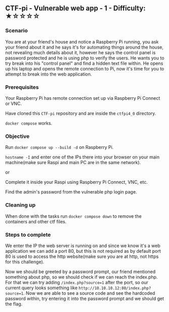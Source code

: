 ## CTF-pi - Vulnerable web app - 1 - Difficulty: ★☆☆☆☆

### Scenario 

You are at your friend's house and notice a Raspberry Pi running, you ask your friend about it and he says it's for automating things around the house, not revealing much details about it, however he says the control panel is password protected and he is using php to verify the users. He wants you to try break into his "control panel" and find a hidden text file within. He opens up his laptop and opens the remote connection to Pi, now it's time for you to attempt to break into the web application.


### Prerequisites

Your Raspberry Pi has remote connection set up via Raspberry Pi Connect or VNC.

Have cloned this `CTF-pi` repository and are inside the `ctfpi4_0` directory.

`docker compose` works.

### Objective

Run `docker compose up --build -d` on Raspberry Pi.

`hostname -I` and enter one of the IPs there into your browser on your main machine(make sure Raspi and main PC are in the same network).

or

Complete it inside your Raspi using Raspberry Pi Connect, VNC, etc.

Find the admin's password from the vulnerable php login page.

### Cleaning up

When done with the tasks run `docker compose down` to remove the containers and other ctf files.

### Steps to complete

We enter the IP the web server is running on and since we know it's a web application we can add a port 80, but this is not required as by default port 80 is used to access the http website(make sure you are at http, not https for this challenge).

Now we should be greeted by a password prompt, our friend mentioned something about php, so we should check if we can reach the index.php. For that we can try adding `/index.php?source=1` after the port, so our current query looks something like `http://10.10.10.12:80/index.php?source=1`. Now we are able to see a source code and see the hardcoded password within, try entering it into the password prompt and we should get the flag.
